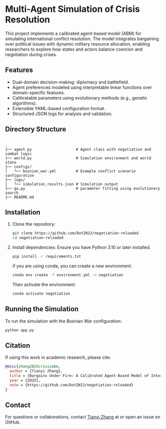 # Multi-Agent Simulation of Crisis Resolution

This project implements a calibrated agent-based model (ABM) for simulating international conflict resolution. The model integrates bargaining over political issues with dynamic military resource allocation, enabling researchers to explore how states and actors balance coercion and negotiation during crises.

## Features

- Dual-domain decision-making: diplomacy and battlefield.
- Agent preferences modeled using interpretable linear functions over domain-specific features.
- Calibratable parameters using evolutionary methods (e.g., genetic algorithms).
- Extensible YAML-based configuration format.
- Structured JSON logs for analysis and validation.

## Directory Structure

```

.
├── agent.py                    # Agent class with negotiation and combat logic
├── world.py                    # Simulation environment and world state
├── configs/
│   └── bosnian_war.yml         # Example conflict scenario configuration
├── logs/
│   └── simulation_results.json # Simulation output
├── ga.py                       # parameter fitting using evolutionary search
├── README.md

````

## Installation

1. Clone the repository:
   ```bash
   git clone https://github.com/DotIN13/negotiation-reloaded
   cd negotiation-reloaded
   ```

2. Install dependencies: Ensure you have Python 3.10 or later installed.
   ```bash
   pip install -r requirements.txt
   ```

   if you are using conda, you can create a new environment:
   ```bash
   conda env create -f environment.yml -n negotiation
   ```

   Then activate the environment:
   ```bash
   conda activate negotiation
   ```

## Running the Simulation

To run the simulation with the Bosnian War configuration:

```bash
python app.py
```

## Citation

If using this work in academic research, please cite:

```bibtex
@misc{zhang2025crisisabm,
  author = {Tianyi Zhang},
  title = {Bargains Under Fire: A Calibrated Agent-Based Model of International Crisis Behavior},
  year = {2025},
  note = {https://github.com/DotIN13/negotiation-reloaded}
}
```

## Contact

For questions or collaborations, contact [Tianyi Zhang](mailto:tzhang3@uchicago.edu) at or open an issue on GitHub.
